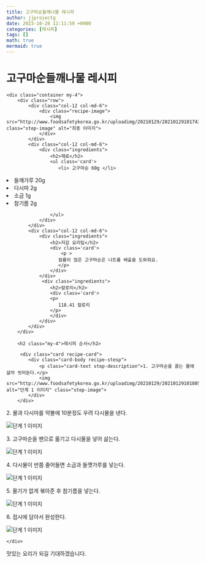 ```yaml
---
title: 고구마순들깨나물 레시피
author: jjprojectg
date: 2023-10-28 12:11:59 +0900
categories: [레시피]
tags: []
math: true
mermaid: true
---
```

<meta name="og:type" content="website" />
<meta charset="UTF-8">
    <div class="header">
        <h1>고구마순들깨나물 레시피</h1>
    </div>

    <div class="container my-4">
        <div class="row">
            <div class="col-12 col-md-6">
                <div class="recipe-image">
                    <img src="http://www.foodsafetykorea.go.kr/uploadimg/20210129/20210129101743_1611883063736.JPG" class="step-image" alt="최종 이미지">
                </div>
            </div>
            <div class="col-12 col-md-6">
                <div class="ingredients">
                    <h2>재료</h2>
                    <ul class='card'>
                       <li> 고구마순 60g </li>
<li>  들깨가루 20g </li>
<li>  다시마 2g </li>
<li>  소금 1g </li>
<li>  참기름 2g </li>

                    </ul>
                </div>
            </div>
            <div class="col-12 col-md-6">
                <div class="ingredients">
                    <h2>저감 요리팁</h2>
                    <div class='card'> 
                        <p >
                       칼륨이 많은 고구마순은 나트륨 배출을 도와줘요.
                       </p>
                    </div>
                </div>
                 <div class="ingredients">
                    <h2>칼로리</h2>
                    <div class='card'> 
                    <p>
                       118.41 칼로리
                    </p>
                    </div>
                </div>
            </div>
        </div>

        <h2 class="my-4">레시피 순서</h2>

         <div class="card recipe-card">
            <div class="card-body recipe-stesp">
                <p class="card-text step-description">1. 고구마순을 끓는 물에 삶아 씻어둔다.</p>
                <img src="http://www.foodsafetykorea.go.kr/uploadimg/20210129/20210129101805_1611883085051.JPG" alt="단계 1 이미지" class="step-image">
            </div>
        </div>

  <div class="card recipe-card">
            <div class="card-body recipe-stesp">
                <p class="card-text step-description">2. 물과 다시마를 약불에 10분정도 우려 다시물을 낸다.</p>
                <img src="http://www.foodsafetykorea.go.kr/uploadimg/20210129/20210129101816_1611883096204.JPG" alt="단계 1 이미지" class="step-image">
            </div>
        </div>

  <div class="card recipe-card">
            <div class="card-body recipe-stesp">
                <p class="card-text step-description">3. 고구마순을 팬으로 옮기고 다시물을 넣어 삶는다.</p>
                <img src="http://www.foodsafetykorea.go.kr/uploadimg/20210129/20210129101831_1611883111514.JPG" alt="단계 1 이미지" class="step-image">
            </div>
        </div>

  <div class="card recipe-card">
            <div class="card-body recipe-stesp">
                <p class="card-text step-description">4. 다시물이 반쯤 줄어들면 소금과 들깻가루를 넣는다.</p>
                <img src="http://www.foodsafetykorea.go.kr/uploadimg/20210129/20210129101844_1611883124694.JPG" alt="단계 1 이미지" class="step-image">
            </div>
        </div>

  <div class="card recipe-card">
            <div class="card-body recipe-stesp">
                <p class="card-text step-description">5. 물기가 없게 볶아준 후 참기름을 넣는다.</p>
                <img src="http://www.foodsafetykorea.go.kr/uploadimg/20210129/20210129101859_1611883139609.JPG" alt="단계 1 이미지" class="step-image">
            </div>
        </div>

  <div class="card recipe-card">
            <div class="card-body recipe-stesp">
                <p class="card-text step-description">6. 접시에 담아서 완성한다.</p>
                <img src="http://www.foodsafetykorea.go.kr/uploadimg/20210129/20210129101911_1611883151302.JPG" alt="단계 1 이미지" class="step-image">
            </div>
        </div>


       
    </div>
 맛있는 요리가 되길 기대하겠습니다.
